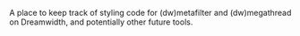 A place to keep track of styling code for (dw)metafilter and (dw)megathread on Dreamwidth, and potentially other future tools.
